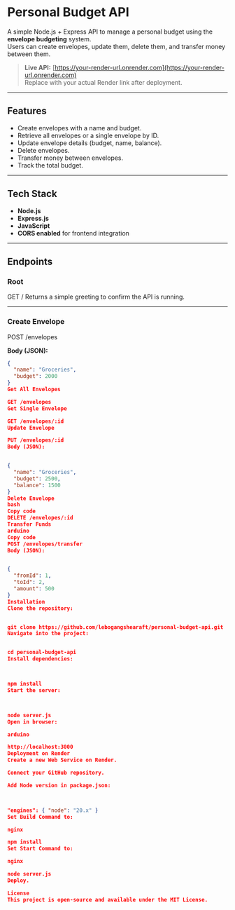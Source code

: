 # Personal Budget API

A simple Node.js + Express API to manage a personal budget using the **envelope budgeting** system.  
Users can create envelopes, update them, delete them, and transfer money between them.  

> **Live API:** [https://your-render-url.onrender.com](https://your-render-url.onrender.com)  
> Replace with your actual Render link after deployment.

---

## Features
- Create envelopes with a name and budget.
- Retrieve all envelopes or a single envelope by ID.
- Update envelope details (budget, name, balance).
- Delete envelopes.
- Transfer money between envelopes.
- Track the total budget.

---

## Tech Stack
- **Node.js**
- **Express.js**
- **JavaScript**
- **CORS enabled** for frontend integration

---

## Endpoints

### Root
GET /
Returns a simple greeting to confirm the API is running.

---

### Create Envelope
POST /envelopes

**Body (JSON):**
```json
{
  "name": "Groceries",
  "budget": 2000
}
Get All Envelopes

GET /envelopes
Get Single Envelope

GET /envelopes/:id
Update Envelope

PUT /envelopes/:id
Body (JSON):


{
  "name": "Groceries",
  "budget": 2500,
  "balance": 1500
}
Delete Envelope
bash
Copy code
DELETE /envelopes/:id
Transfer Funds
arduino
Copy code
POST /envelopes/transfer
Body (JSON):


{
  "fromId": 1,
  "toId": 2,
  "amount": 500
}
Installation
Clone the repository:


git clone https://github.com/lebogangshearaft/personal-budget-api.git
Navigate into the project:


cd personal-budget-api
Install dependencies:



npm install
Start the server:



node server.js
Open in browser:

arduino

http://localhost:3000
Deployment on Render
Create a new Web Service on Render.

Connect your GitHub repository.

Add Node version in package.json:



"engines": { "node": "20.x" }
Set Build Command to:

nginx

npm install
Set Start Command to:

nginx

node server.js
Deploy.

License
This project is open-source and available under the MIT License.
